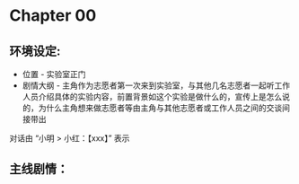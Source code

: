 # Chapter 00
## 环境设定:
* 位置 - 实验室正门
* 剧情大纲 - 主角作为志愿者第一次来到实验室，与其他几名志愿者一起听工作人员介绍具体的实验内容，前置背景如这个实验是做什么的，宣传上是怎么说的，为什么主角想来做志愿者等由主角与其他志愿者或工作人员之间的交谈间接带出

对话由 “小明 > 小红：【xxx】” 表示
## 主线剧情：
